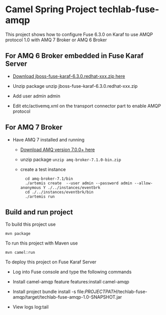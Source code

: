 Camel Spring Project techlab-fuse-amqp
===========================

This project shows how to configure Fuse 6.3.0 on Karaf to use AMQP protocol 1.0 with AMQ 7 Broker or AMQ 6 Broker

## For AMQ 6 Broker embedded in Fuse Karaf Server
- [Download jboss-fuse-karaf-6.3.0.redhat-xxx.zip here](https://developers.redhat.com/products/fuse/download/)
- Unzip package
      unzip jboss-fuse-karaf-6.3.0.redhat-xxx.zip

- Add user admin admin
- Edit etc/activemq.xml on the transport connector part to enable AMQP protocol
      <transportConnectors>
        <transportConnector name="openwire" uri="tcp://${bindAddress}:${bindPort}"/>
        <transportConnector name="amqp" uri="amqp://0.0.0.0:5672"/>
      </transportConnectors>

## For AMQ 7 Broker

- Have AMQ 7 installed and running
	- [Download AMQ version 7.0.0+ here](https://developers.redhat.com/products/amq/download/)
	- unzip package `unzip amq-broker-7.1.0-bin.zip`
	- create a test instance

			cd amq-broker-7.1/bin
			./artemis create  --user admin --password admin --allow-anonymous Y ./../instances/eventbrk
			cd ./../instances/eventbrk/bin
			./artemis run

## Build and run project

To build this project use

    mvn package

To run this project with Maven use

    mvn camel:run

To deploy this project on Fuse Karaf Server

- Log into Fuse console and type the following commands
- Install camel-amqp feature
      features:install camel-amqp

- Install project bundle
      install -s file:_PROJECTPATH_/techlab-fuse-amqp/target/techlab-fuse-amqp-1.0-SNAPSHOT.jar

- View logs
      log:tail
